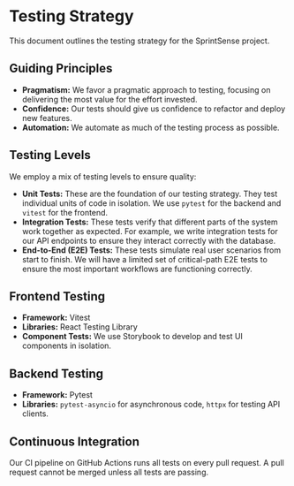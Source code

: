 # Testing Strategy

This document outlines the testing strategy for the SprintSense project.

## Guiding Principles

- **Pragmatism:** We favor a pragmatic approach to testing, focusing on delivering the most value for the effort invested.
- **Confidence:** Our tests should give us confidence to refactor and deploy new features.
- **Automation:** We automate as much of the testing process as possible.

## Testing Levels

We employ a mix of testing levels to ensure quality:

- **Unit Tests:** These are the foundation of our testing strategy. They test individual units of code in isolation. We use `pytest` for the backend and `vitest` for the frontend.
- **Integration Tests:** These tests verify that different parts of the system work together as expected. For example, we write integration tests for our API endpoints to ensure they interact correctly with the database.
- **End-to-End (E2E) Tests:** These tests simulate real user scenarios from start to finish. We will have a limited set of critical-path E2E tests to ensure the most important workflows are functioning correctly.

## Frontend Testing

- **Framework:** Vitest
- **Libraries:** React Testing Library
- **Component Tests:** We use Storybook to develop and test UI components in isolation.

## Backend Testing

- **Framework:** Pytest
- **Libraries:** `pytest-asyncio` for asynchronous code, `httpx` for testing API clients.

## Continuous Integration

Our CI pipeline on GitHub Actions runs all tests on every pull request. A pull request cannot be merged unless all tests are passing.
